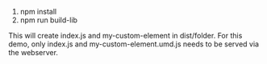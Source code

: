 1. npm install
2. npm run build-lib

This will create index.js and my-custom-element in dist/folder.
For this demo, only index.js and my-custom-element.umd.js needs to be served via the webserver.
